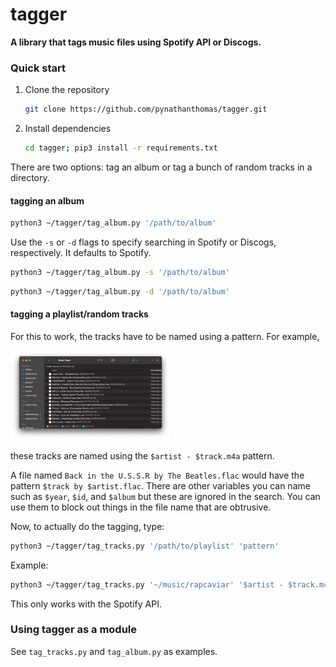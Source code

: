# tagger

**A library that tags music files using Spotify API or Discogs.**

### Quick start

1. Clone the repository

   ```bash
   git clone https://github.com/pynathanthomas/tagger.git
   ```

2. Install dependencies

   ```bash
   cd tagger; pip3 install -r requirements.txt
   ```


There are two options: tag an album or tag a bunch of random tracks in a directory.

#### tagging an album

```bash
python3 ~/tagger/tag_album.py '/path/to/album'
```

Use the `-s` or `-d` flags to specify searching in Spotify or Discogs, respectively. It defaults to Spotify.

```bash
python3 ~/tagger/tag_album.py -s '/path/to/album'
```

```bash
python3 ~/tagger/tag_album.py -d '/path/to/album'
```

#### tagging a playlist/random tracks

For this to work, the tracks have to be named using a pattern. For example,

<img src="demos/playlist_sample.png" style="zoom:25%;" />

these tracks are named using the `$artist - $track.m4a` pattern. 

A file named `Back in the U.S.S.R by The Beatles.flac` would have the pattern `$track by $artist.flac`. There are other variables you can name such as `$year`, `$id`,  and `$album` but these are ignored in the search. You can use them to block out things in the file name that are obtrusive.

Now, to actually do the tagging, type:

```bash
python3 ~/tagger/tag_tracks.py '/path/to/playlist' 'pattern'
```

Example:

```bash
python3 ~/tagger/tag_tracks.py '~/music/rapcaviar' '$artist - $track.m4a'
```

This only works with the Spotify API.

### Using tagger as a module

See `tag_tracks.py` and `tag_album.py` as examples. 

